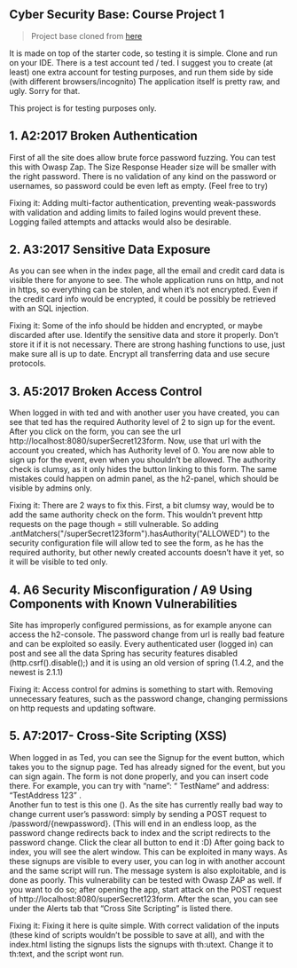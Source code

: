 ## Cyber Security Base: Course Project 1
>Project base cloned from [here](https://github.com/cybersecuritybase/cybersecuritybase-project)

It is made on top of the starter code, so testing it is simple. Clone and run on your IDE.
There is a test account ted / ted. I suggest you to create (at least) one extra account for testing purposes, and run them side by side (with different browsers/incognito)
The application itself is pretty raw, and ugly. Sorry for that.


This project is for testing purposes only.


## 1.	A2:2017 Broken Authentication

First of all the site does allow brute force password fuzzing. You can test this with Owasp Zap.
The Size Response Header size will be smaller with the right password.
There is no validation of any kind on the password or usernames, so password could be even left as empty. (Feel free to try)

Fixing it: Adding multi-factor authentication, preventing weak-passwords with validation and adding limits to failed logins would prevent these. Logging failed attempts and attacks would also be desirable. 

## 2.	A3:2017 Sensitive Data Exposure

As you can see when in the index page, all the email and credit card data is visible there for anyone to see. The whole application runs on http, and not in https, so everything can be stolen, and when it’s not encrypted. Even if the credit card info would be encrypted, it could be possibly be retrieved with an SQL injection. 

Fixing it: Some of the info should be hidden and encrypted, or maybe discarded after use. Identify the sensitive data and store it properly. Don’t store it if it is not necessary.  There are strong hashing functions to use, just make sure all is up to date. Encrypt all transferring data and use secure protocols. 

## 3.	A5:2017 Broken Access Control

When logged in with ted and with another user you have created, you can see that ted has the required Authority level of 2 to sign up for the event. After you click on the form, you can see the url http://localhost:8080/superSecret123form. Now, use that url with the account you created, which has Authority level of 0. You are now able to sign up for the event, even when you shouldn’t be allowed. The authority check is clumsy, as it only hides the button linking to this form. The same mistakes could happen on admin panel, as the h2-panel, which should be visible by admins only.

Fixing it: There are 2 ways to fix this. First, a bit clumsy way, would be to add the same authority check on the form. This wouldn’t prevent http requests on the page though = still vulnerable.
So adding 
.antMatchers("/superSecret123form").hasAuthority("ALLOWED") to the security configuration file will allow ted to see the form, as he has the required authority, but other newly created accounts doesn’t have it yet, so it will be visible to ted only.


## 4.	A6 Security Misconfiguration / A9 Using Components with Known Vulnerabilities
Site has improperly configured permissions, as for example anyone can access the h2-console. The password change from url is really bad feature and can be exploited so easily. Every authenticated user (logged in) can post and see all the data Spring has security features disabled (http.csrf().disable();)  and it is using an old version of spring (1.4.2, and the newest is 2.1.1)

Fixing it: Access control for admins is something to start with. Removing unnecessary features, such as the password change, changing permissions on http requests and updating software. 

## 5.	A7:2017- Cross-Site Scripting (XSS)

When logged in as Ted, you can see the Signup for the event button, which takes you to the signup page. Ted has already signed for the event, but you can sign again. 
The form is not done properly, and you can insert code there.
For example, you can try with “name”: “  <span>TestName<script>alert(123);</script></span>“ and address: “TestAddress 123” .  
Another fun to test is this one (<script>window.location.replace("/password/123");</script>).
As the site has currently really bad way to change current user’s password: simply by sending a POST request to /password/{newpassword}.
(This will end in an endless loop, as the password change redirects back to index and the script redirects to the password change. Click the clear all button to end it :D)
After going back to index, you will see the alert window. This can be exploited in many ways. As these signups are visible to every user, you can log in with another account and the same script will run. The message system is also exploitable, and is done as poorly.
This vulnerability can be tested with Owasp ZAP as well. If you want to do so; after opening the app, start attack on the POST request of http://localhost:8080/superSecret123form.
After the scan, you can see under the Alerts tab that “Cross Site Scripting” is listed there.

Fixing it:
Fixing it here is quite simple. With correct validation of the inputs (these kind of scripts wouldn’t be possible to save at all), and with the index.html listing the signups lists the signups with th:utext. Change it to th:text, and the script wont run.  
